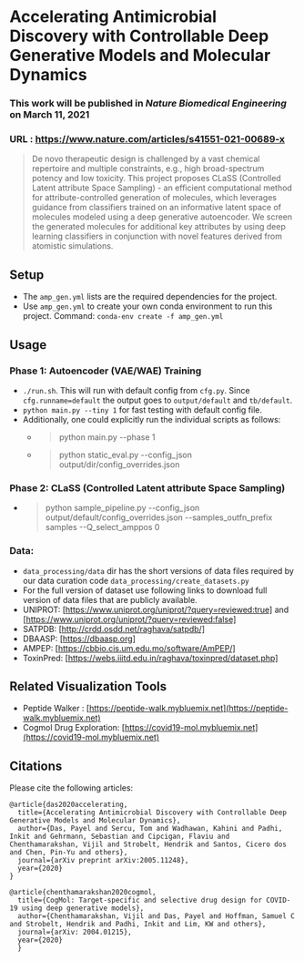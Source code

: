 # Accelerating Antimicrobial Discovery with Controllable Deep Generative Models and Molecular Dynamics
### This work will be published in _Nature Biomedical Engineering_ on March 11, 2021
### URL :  https://www.nature.com/articles/s41551-021-00689-x 

> De novo therapeutic design is challenged by a vast chemical repertoire and multiple constraints, e.g.,
>  high broad-spectrum potency and low toxicity. This project proposes CLaSS (Controlled Latent attribute 
Space Sampling) - an efficient computational method for attribute-controlled generation of molecules, which leverages 
guidance from classifiers trained on an informative latent space of molecules modeled using a deep generative autoencoder. 
We screen the generated molecules for additional key attributes by using deep learning classifiers in conjunction with novel 
features derived from atomistic simulations.



## Setup 
+ The `amp_gen.yml` lists are the required dependencies for the project.
+ Use `amp_gen.yml` to create your own conda environment to run this project. Command: `conda-env create -f amp_gen.yml`

## Usage

### Phase 1: Autoencoder (VAE/WAE) Training
+ `./run.sh`. This will run with default config from `cfg.py`. Since `cfg.runname=default` the output goes to `output/default` and `tb/default`.
+ `python main.py --tiny 1` for fast testing with default config file.
+ Additionally, one could explicitly run the individual scripts as follows:
  * > python main.py --phase 1
  * > python static_eval.py --config_json output/dir/config_overrides.json

### Phase 2: CLaSS (Controlled Latent attribute Space Sampling)
+ > python sample_pipeline.py --config_json output/default/config_overrides.json --samples_outfn_prefix samples --Q_select_amppos 0

### Data: 
+ `data_processing/data` dir has the short versions of data files required by our data curation code `data_processing/create_datasets.py`
+ For the full version of dataset use following links to download full version of data files that are publicly available. 
+ UNIPROT: [https://www.uniprot.org/uniprot/?query=reviewed:true] and [https://www.uniprot.org/uniprot/?query=reviewed:false]
+ SATPDB: [http://crdd.osdd.net/raghava/satpdb/]
+ DBAASP: [https://dbaasp.org]
+ AMPEP: [https://cbbio.cis.um.edu.mo/software/AmPEP/]
+ ToxinPred: [https://webs.iiitd.edu.in/raghava/toxinpred/dataset.php]

## Related Visualization Tools
+ Peptide Walker : [https://peptide-walk.mybluemix.net](https://peptide-walk.mybluemix.net)
+ Cogmol Drug Exploration: [https://covid19-mol.mybluemix.net](https://covid19-mol.mybluemix.net)

## Citations

Please cite the following articles:

```
@article{das2020accelerating,
  title={Accelerating Antimicrobial Discovery with Controllable Deep Generative Models and Molecular Dynamics},
  author={Das, Payel and Sercu, Tom and Wadhawan, Kahini and Padhi, Inkit and Gehrmann, Sebastian and Cipcigan, Flaviu and Chenthamarakshan, Vijil and Strobelt, Hendrik and Santos, Cicero dos and Chen, Pin-Yu and others},
  journal={arXiv preprint arXiv:2005.11248},
  year={2020}
}
```



```
@article{chenthamarakshan2020cogmol,
  title={CogMol: Target-specific and selective drug design for COVID-19 using deep generative models},
  author={Chenthamarakshan, Vijil and Das, Payel and Hoffman, Samuel C and Strobelt, Hendrik and Padhi, Inkit and Lim, KW and others},
  journal={arXiv: 2004.01215},
  year={2020}
  }
  ```
